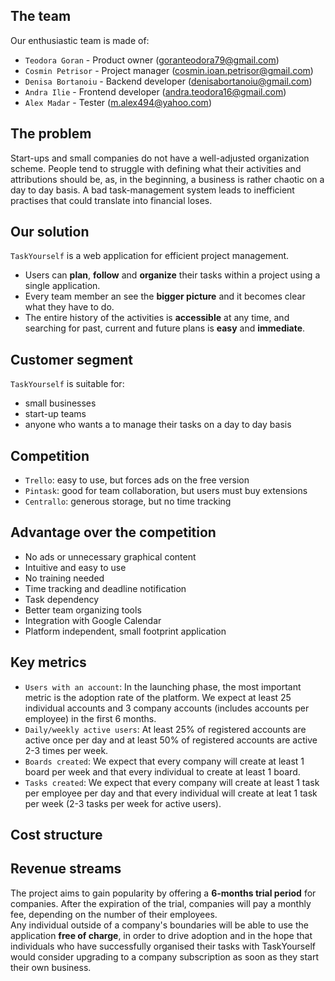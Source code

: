 ## The team
Our enthusiastic team is made of:
 - `Teodora Goran` - Product owner (<goranteodora79@gmail.com>)
 - `Cosmin Petrisor` - Project manager (<cosmin.ioan.petrisor@gmail.com>)
 - `Denisa Bortanoiu` - Backend developer (<denisabortanoiu@gmail.com>)
 - `Andra Ilie` - Frontend developer (<andra.teodora16@gmail.com>)
 - `Alex Madar` - Tester (<m.alex494@yahoo.com>)

## The problem
Start-ups and small companies do not have a well-adjusted organization scheme. 
People tend to struggle with defining what their activities and attributions should be,
as, in the beginning, a business is rather chaotic on a day to day basis.
A bad task-management system leads to inefficient practises that could translate
into financial loses.

## Our solution
`TaskYourself` is a web application for efficient project management. 
 * Users can **plan**, **follow** and **organize** their tasks within a project using 
a single application. 
 * Every team member an see the **bigger picture** and it 
becomes clear what they have to do.
 * The entire history of the activities is **accessible** at any time, and 
searching for past, current and future plans is **easy** and **immediate**.

## Customer segment
`TaskYourself` is suitable for:
 * small businesses 
 * start-up teams
 * anyone who wants a to manage their tasks on a day to day basis

## Competition 
 * `Trello`: easy to use, but forces ads on the free version
 * `Pintask`: good for team collaboration, but users must buy extensions
 * `Centrallo`: generous storage, but no time tracking

## Advantage over the competition
 * No ads or unnecessary graphical content
 * Intuitive and easy to use
 * No training needed
 * Time tracking and deadline notification
 * Task dependency
 * Better team organizing tools
 * Integration with Google Calendar
 * Platform independent, small footprint application

## Key metrics
 * `Users with an account`: In the launching phase, 
 the most important metric is the adoption rate of the platform. We expect
 at least 25 individual accounts and 3 company accounts (includes accounts per employee)
 in the first 6 months. 
 * `Daily/weekly active users`: At least 25% of registered accounts are active once per day
 and at least 50% of registered accounts are active 2-3 times per week.
 * `Boards created`: We expect that every company will create at least 1 board per week and that
 every individual to create at least 1 board.
 * `Tasks created`: We expect that every company will create at least 1 task per employee per day
 and that every individual will create at leat 1 task per week (2-3 tasks per week for active users).

## Cost structure


## Revenue streams
The project aims to gain popularity by offering a **6-months trial period** for companies.
After the expiration of the trial, companies will pay a monthly fee, depending on the number
of their employees.<br/>
Any individual outside of a company's boundaries will be able to use the application
**free of charge**, in order to drive adoption and in the hope that individuals who have
successfully organised their tasks with TaskYourself would consider upgrading to a 
company subscription as soon as they start their own business.
